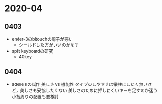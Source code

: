 # 2020-04

## 0403
* ender-3のbltouchの調子が悪い
    * シールドした方がいいのかな？
* split keyboardの研究
    * 40key

## 0404
* adelie IIの試作
美しさ vs 機能性
タイプのしやすさは犠牲にしたく無いけど，美しさも妥協したくない
美しさのために押しにくいキーを足すのか迷う
小指周りの配置も要検討